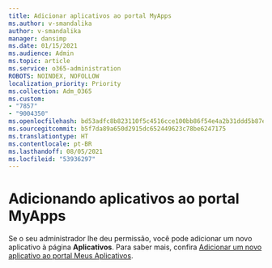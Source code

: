 ```yaml
---
title: Adicionar aplicativos ao portal MyApps
ms.author: v-smandalika
author: v-smandalika
manager: dansimp
ms.date: 01/15/2021
ms.audience: Admin
ms.topic: article
ms.service: o365-administration
ROBOTS: NOINDEX, NOFOLLOW
localization_priority: Priority
ms.collection: Adm_O365
ms.custom:
- "7857"
- "9004350"
ms.openlocfilehash: bd53adfc8b823110f5c4516cce100bb86f54e4a2b31ddd5b87ef53054fd60e11
ms.sourcegitcommit: b5f7da89a650d2915dc652449623c78be6247175
ms.translationtype: HT
ms.contentlocale: pt-BR
ms.lasthandoff: 08/05/2021
ms.locfileid: "53936297"
---
```

# <a name="adding-applications-to-the-myapps-portal"></a>Adicionando aplicativos ao portal MyApps

Se o seu administrador lhe deu permissão, você pode adicionar um novo aplicativo à página **Aplicativos**. Para saber mais, confira [Adicionar um novo aplicativo ao portal Meus Aplicativos](https://docs.microsoft.com/azure/active-directory/user-help/my-apps-portal-end-user-access#add-a-new-app-to-the-my-apps-portal).